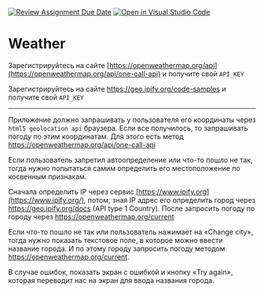 [![Review Assignment Due Date](https://classroom.github.com/assets/deadline-readme-button-24ddc0f5d75046c5622901739e7c5dd533143b0c8e959d652212380cedb1ea36.svg)](https://classroom.github.com/a/pkZneKf0)
[![Open in Visual Studio Code](https://classroom.github.com/assets/open-in-vscode-718a45dd9cf7e7f842a935f5ebbe5719a5e09af4491e668f4dbf3b35d5cca122.svg)](https://classroom.github.com/online_ide?assignment_repo_id=12485814&assignment_repo_type=AssignmentRepo)
# Weather

Зарегистрируйтесь на сайте [https://openweathermap.org/api](https://openweathermap.org/api/one-call-api) и получите свой `API_KEY`

Зарегистрируйтесь на сайте https://geo.ipify.org/code-samples и получите свой `API_KEY`

---

Приложение должно запрашивать у пользователя его координаты через `html5 geolocation api` браузера. Если все получилось, то запрашивать погоду по этим координатам. Для этого есть метод https://openweathermap.org/api/one-call-api

Если пользователь запретил автоопределение или что-то пошло не так, тогда нужно попытаться самим определить его местоположение по косвенным признакам. 

Сначала определить IP через сервис [https://www.ipify.org](https://www.ipify.org/), потом, зная IP адрес его определить город через https://geo.ipify.org/docs (API type 1 Country). После запросить погоду по городу через https://openweathermap.org/current

Если что-то пошло не так или пользователь нажимает на «Change city», тогда нужно показать текстовое поле, в которое можно ввести название города. И по этому городу запросить погоду методом https://openweathermap.org/current. 

В случае ошибок, показать экран с ошибкой и кнопку «Try again», которая переводит нас на экран для ввода названия города.
